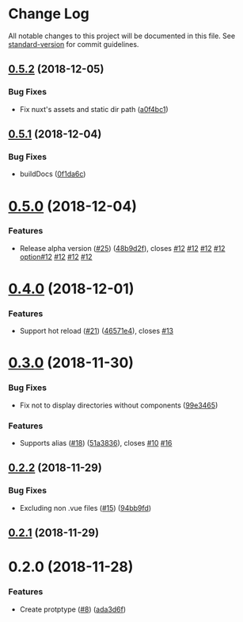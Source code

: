 # Change Log

All notable changes to this project will be documented in this file. See [standard-version](https://github.com/conventional-changelog/standard-version) for commit guidelines.

<a name="0.5.2"></a>
## [0.5.2](https://github.com/mya-ake/vuepress-plugin-component-catalog/compare/v0.5.1...v0.5.2) (2018-12-05)


### Bug Fixes

* Fix nuxt's assets and static dir path ([a0f4bc1](https://github.com/mya-ake/vuepress-plugin-component-catalog/commit/a0f4bc1))



<a name="0.5.1"></a>
## [0.5.1](https://github.com/mya-ake/vuepress-plugin-component-catalog/compare/v0.5.0...v0.5.1) (2018-12-04)


### Bug Fixes

* buildDocs ([0f1da6c](https://github.com/mya-ake/vuepress-plugin-component-catalog/commit/0f1da6c))



<a name="0.5.0"></a>
# [0.5.0](https://github.com/mya-ake/vuepress-plugin-component-catalog/compare/v0.4.0...v0.5.0) (2018-12-04)


### Features

* Release alpha version ([#25](https://github.com/mya-ake/vuepress-plugin-component-catalog/issues/25)) ([48b9d2f](https://github.com/mya-ake/vuepress-plugin-component-catalog/commit/48b9d2f)), closes [#12](https://github.com/mya-ake/vuepress-plugin-component-catalog/issues/12) [#12](https://github.com/mya-ake/vuepress-plugin-component-catalog/issues/12) [#12](https://github.com/mya-ake/vuepress-plugin-component-catalog/issues/12) [#12](https://github.com/mya-ake/vuepress-plugin-component-catalog/issues/12) [option#12](https://github.com/option/issues/12) [#12](https://github.com/mya-ake/vuepress-plugin-component-catalog/issues/12) [#12](https://github.com/mya-ake/vuepress-plugin-component-catalog/issues/12) [#12](https://github.com/mya-ake/vuepress-plugin-component-catalog/issues/12)



<a name="0.4.0"></a>
# [0.4.0](https://github.com/mya-ake/vuepress-plugin-component-catalog/compare/v0.3.0...v0.4.0) (2018-12-01)


### Features

* Support hot reload ([#21](https://github.com/mya-ake/vuepress-plugin-component-catalog/issues/21)) ([46571e4](https://github.com/mya-ake/vuepress-plugin-component-catalog/commit/46571e4)), closes [#13](https://github.com/mya-ake/vuepress-plugin-component-catalog/issues/13)



<a name="0.3.0"></a>
# [0.3.0](https://github.com/mya-ake/vuepress-plugin-component-catalog/compare/v0.2.2...v0.3.0) (2018-11-30)


### Bug Fixes

* Fix not to display directories without components ([99e3465](https://github.com/mya-ake/vuepress-plugin-component-catalog/commit/99e3465))


### Features

* Supports alias ([#18](https://github.com/mya-ake/vuepress-plugin-component-catalog/issues/18)) ([51a3836](https://github.com/mya-ake/vuepress-plugin-component-catalog/commit/51a3836)), closes [#10](https://github.com/mya-ake/vuepress-plugin-component-catalog/issues/10) [#16](https://github.com/mya-ake/vuepress-plugin-component-catalog/issues/16)



<a name="0.2.2"></a>
## [0.2.2](https://github.com/mya-ake/vuepress-plugin-component-catalog/compare/v0.2.1...v0.2.2) (2018-11-29)


### Bug Fixes

* Excluding non .vue files ([#15](https://github.com/mya-ake/vuepress-plugin-component-catalog/issues/15)) ([94bb9fd](https://github.com/mya-ake/vuepress-plugin-component-catalog/commit/94bb9fd))



<a name="0.2.1"></a>
## [0.2.1](https://github.com/mya-ake/vuepress-plugin-component-catalog/compare/v0.2.0...v0.2.1) (2018-11-29)



<a name="0.2.0"></a>
# 0.2.0 (2018-11-28)


### Features

* Create protptype ([#8](https://github.com/mya-ake/vuepress-plugin-component-catalog/issues/8)) ([ada3d6f](https://github.com/mya-ake/vuepress-plugin-component-catalog/commit/ada3d6f))
